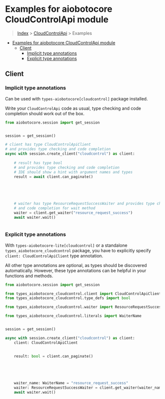 <a id="examples-for-aiobotocore-cloudcontrolapi-module"></a>

# Examples for aiobotocore CloudControlApi module

> [Index](../README.md) > [CloudControlApi](./README.md) > Examples

- [Examples for aiobotocore CloudControlApi module](#examples-for-aiobotocore-cloudcontrolapi-module)
  - [Client](#client)
    - [Implicit type annotations](#implicit-type-annotations)
    - [Explicit type annotations](#explicit-type-annotations)

<a id="client"></a>

## Client

<a id="implicit-type-annotations"></a>

### Implicit type annotations

Can be used with `types-aiobotocore[cloudcontrol]` package installed.

Write your `CloudControlApi` code as usual, type checking and code completion
should work out of the box.

```python
from aiobotocore.session import get_session


session = get_session()

# client has type CloudControlApiClient
# and provides type checking and code completion
async with session.create_client("cloudcontrol") as client:
    
    # result has type bool
    # and provides type checking and code completion
    # IDE should show a hint with argument names and types
    result = await client.can_paginate()
    

    

    
    # waiter has type ResourceRequestSuccessWaiter and provides type checking
    # and code completion for wait method
    waiter = client.get_waiter("resource_request_success")
    await waiter.wait()
    
```

<a id="explicit-type-annotations"></a>

### Explicit type annotations

With `types-aiobotocore-lite[cloudcontrol]` or a standalone
`types_aiobotocore_cloudcontrol` package, you have to explicitly specify
`client: CloudControlApiClient` type annotation.

All other type annotations are optional, as types should be discovered
automatically. However, these type annotations can be helpful in your functions
and methods.

```python
from aiobotocore.session import get_session

from types_aiobotocore_cloudcontrol.client import CloudControlApiClient
from types_aiobotocore_cloudcontrol.type_defs import bool

from types_aiobotocore_cloudcontrol.waiter import ResourceRequestSuccessWaiter

from types_aiobotocore_cloudcontrol.literals import WaiterName


session = get_session()

async with session.create_client("cloudcontrol") as client:
    client: CloudControlApiClient

    
    result: bool = client.can_paginate()
    

    

    
    waiter_name: WaiterName = "resource_request_success"
    waiter: ResourceRequestSuccessWaiter = client.get_waiter(waiter_name)
    await waiter.wait()
    
```
